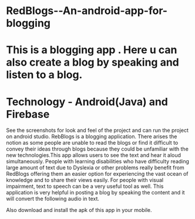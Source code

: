 # RedBlogs--An-android-app-for-blogging
# This is a blogging app . Here u can also create a blog by speaking and listen to a blog.
# Technology - Android(Java) and Firebase

See the screenshots for look and feel of the project and can run the project on android studio.
RebBlogs is a blogging application. There arises the notion as some people  are unable to  read the blogs or find it difficult to convey their ideas through blogs because they could be unfamiliar with the new technologies.This app allows users to see the text and hear it aloud simultaneously. People with learning disabilities who have difficulty reading large amount of text due to Dyslexia or other problems really benefit from RedBlogs offering them an easier option for experiencing the vast ocean of knowledge and to share their views easily. For people with visual impairment, text to speech can be a very useful tool as well. This application is very helpful in posting a blog by speaking the content and it will convert the following audio in text.

Also download and install the apk of this app in your mobile.
